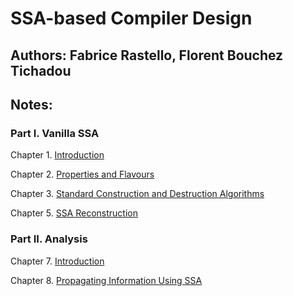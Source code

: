 # SSA-based Compiler Design
## **Authors**: Fabrice Rastello, Florent Bouchez Tichadou

## **Notes**:

### Part I. Vanilla SSA

Chapter 1. [Introduction](./chapter-1.md)

Chapter 2. [Properties and Flavours](./chapter-2.md)

Chapter 3. [Standard Construction and Destruction Algorithms](./chapter-3.md)

Chapter 5. [SSA Reconstruction](./chapter-5.md)

### Part II. Analysis

Chapter 7. [Introduction](./chapter-7.md)

Chapter 8. [Propagating Information Using SSA](./chapter-8.md)